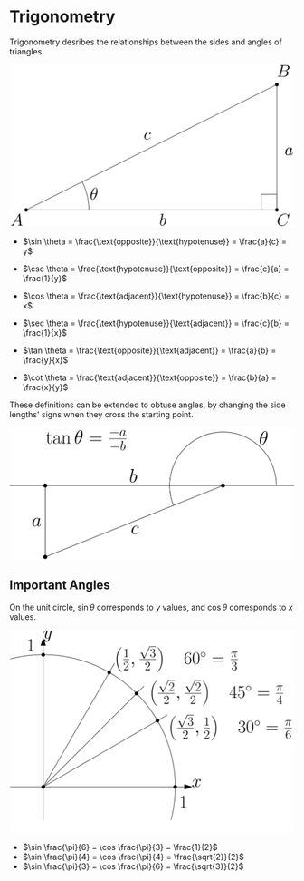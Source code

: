 # Trigonometry

Trigonometry desribes the relationships between the sides and angles of triangles.

![a triangle with sides and points labeled](../assets/svg/triangle-1.svg)

- $\sin \theta = \frac{\text{opposite}}{\text{hypotenuse}} = \frac{a}{c} = y$
- $\csc \theta = \frac{\text{hypotenuse}}{\text{opposite}} = \frac{c}{a} = \frac{1}{y}$

- $\cos \theta = \frac{\text{adjacent}}{\text{hypotenuse}} = \frac{b}{c} = x$
- $\sec \theta = \frac{\text{hypotenuse}}{\text{adjacent}} = \frac{c}{b} = \frac{1}{x}$

- $\tan \theta = \frac{\text{opposite}}{\text{adjacent}} = \frac{a}{b} = \frac{y}{x}$
- $\cot \theta = \frac{\text{adjacent}}{\text{opposite}} = \frac{b}{a} = \frac{x}{y}$

These definitions can be extended to obtuse angles, by changing the side lengths' signs when they cross the starting point.

![a triangle showing an example trigonometric definition for an obtuse angle](../assets/svg/obtuse-triangle-1.svg)

## Important Angles

On the unit circle, $\sin \theta$ corresponds to $y$ values, and $\cos \theta$ corresponds to $x$ values.

![The first quadrant of the unit circle with three angles displayed](../assets/svg/unit-circle-quadrant-1.svg)

- $\sin \frac{\pi}{6} = \cos \frac{\pi}{3} = \frac{1}{2}$
- $\sin \frac{\pi}{4} = \cos \frac{\pi}{4} = \frac{\sqrt{2}}{2}$
- $\sin \frac{\pi}{3} = \cos \frac{\pi}{6} = \frac{\sqrt{3}}{2}$
